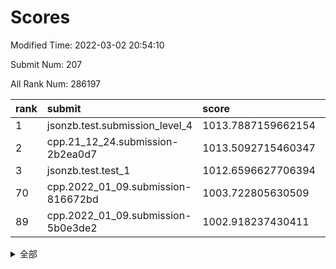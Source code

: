 # Scores

Modified Time: 2022-03-02 20:54:10

Submit Num: 207

All Rank Num: 286197

| rank |               submit               |       score        |       sigma        | pk_num |
| :--- | :--------------------------------- | :----------------- | :----------------- | :----- |
| 1    | jsonzb.test.submission_level_4     | 1013.7887159662154 | 0.8247813064965435 | 5528   |
| 2    | cpp.21_12_24.submission-2b2ea0d7   | 1013.5092715460347 | 0.8080283756731427 | 5532   |
| 3    | jsonzb.test.test_1                 | 1012.6596627706394 | 0.8186986673723168 | 5527   |
| 70   | cpp.2022_01_09.submission-816672bd | 1003.722805630509  | 0.7176690438572413 | 5531   |
| 89   | cpp.2022_01_09.submission-5b0e3de2 | 1002.918237430411  | 0.705630247977405  | 5533   |


<details>
<summary>全部</summary>

| rank |                 submit                 |       score        |       sigma        | pk_num |
| :--- | :------------------------------------- | :----------------- | :----------------- | :----- |
| 1    | jsonzb.test.submission_level_4         | 1013.7887159662154 | 0.8247813064965435 | 5528   |
| 2    | cpp.21_12_24.submission-2b2ea0d7       | 1013.5092715460347 | 0.8080283756731427 | 5532   |
| 3    | jsonzb.test.test_1                     | 1012.6596627706394 | 0.8186986673723168 | 5527   |
| 4    | gobigger.level_3.submission_level_3_1  | 1011.7354679394803 | 0.784219489095487  | 5531   |
| 5    | gobigger.level_3.submission_level_3_42 | 1011.6459470516407 | 0.7528215984256935 | 5534   |
| 6    | gobigger.level_3.submission_level_3_7  | 1011.509497728973  | 0.7826731908318217 | 5531   |
| 7    | gobigger.level_3.submission_level_3_45 | 1011.4679042907221 | 0.7832819674790135 | 5529   |
| 8    | gobigger.level_3.submission_level_3_19 | 1011.3734417652436 | 0.7879374643132949 | 5528   |
| 9    | gobigger.level_3.submission_level_3_44 | 1010.8502099059832 | 0.764495216700956  | 5529   |
| 10   | gobigger.level_3.submission_level_3_12 | 1010.8243190027588 | 0.7791911498552861 | 5535   |
| 11   | gobigger.level_3.submission_level_3_20 | 1010.7953571354919 | 0.7784455337604381 | 5526   |
| 12   | gobigger.level_3.submission_level_3_47 | 1010.6240791337693 | 0.7596969644513093 | 5530   |
| 13   | gobigger.level_3.submission_level_3_28 | 1010.6235761320055 | 0.7636111129836574 | 5523   |
| 14   | gobigger.level_3.submission_level_3_8  | 1010.6128369987532 | 0.7969937561007185 | 5533   |
| 15   | gobigger.level_3.submission_level_3_48 | 1010.6040202995607 | 0.7690209450033354 | 5524   |
| 16   | gobigger.level_3.submission_level_3_35 | 1010.6018212798352 | 0.797102342150118  | 5540   |
| 17   | gobigger.level_3.submission_level_3_34 | 1010.5626082410525 | 0.7734810596399087 | 5532   |
| 18   | gobigger.level_3.submission_level_3_15 | 1010.4707450814342 | 0.7701574023043418 | 5530   |
| 19   | gobigger.level_3.submission_level_3_5  | 1010.4509011343283 | 0.7644745121974449 | 5533   |
| 20   | gobigger.level_3.submission_level_3_9  | 1010.4386377378421 | 0.7802994710991797 | 5530   |
| 21   | gobigger.level_3.submission_level_3_25 | 1010.4367725706984 | 0.7807778910846676 | 5527   |
| 22   | gobigger.level_3.submission_level_3_32 | 1010.3959203855026 | 0.746204427217058  | 5527   |
| 23   | gobigger.level_3.submission_level_3_24 | 1010.3610457176479 | 0.7553640689626481 | 5529   |
| 24   | gobigger.level_3.submission_level_3_39 | 1010.2773941617005 | 0.7506871999006988 | 5532   |
| 25   | gobigger.level_3.submission_level_3_38 | 1010.2665489579741 | 0.7452012441249264 | 5528   |
| 26   | gobigger.level_3.submission_level_3_40 | 1010.2026160864691 | 0.7703087228687661 | 5529   |
| 27   | gobigger.level_3.submission_level_3_30 | 1010.2011112568968 | 0.7525233759142409 | 5524   |
| 28   | gobigger.level_3.submission_level_3_16 | 1010.1844100221272 | 0.7338058585526074 | 5528   |
| 29   | gobigger.level_3.submission_level_3_13 | 1010.1772867805804 | 0.7593432943700067 | 5532   |
| 30   | gobigger.level_3.submission_level_3_26 | 1010.0454586581569 | 0.7512705103408156 | 5535   |
| 31   | gobigger.level_3.submission_level_3_31 | 1009.9399074404863 | 0.755861433952575  | 5531   |
| 32   | gobigger.level_3.submission_level_3_0  | 1009.9084715951936 | 0.7594472586250526 | 5527   |
| 33   | gobigger.level_3.submission_level_3_14 | 1009.8790436803092 | 0.7423115472947228 | 5528   |
| 34   | gobigger.level_3.submission_level_3_27 | 1009.7738587590131 | 0.7636044926142073 | 5528   |
| 35   | gobigger.level_3.submission_level_3_11 | 1009.7508197681408 | 0.7531340911144458 | 5528   |
| 36   | gobigger.level_3.submission_level_3_33 | 1009.6831344412421 | 0.7329657370963131 | 5530   |
| 37   | gobigger.level_3.submission_level_3_41 | 1009.5747142553877 | 0.7599580666290434 | 5531   |
| 38   | gobigger.level_3.submission_level_3_2  | 1009.5729953084041 | 0.7426092612858984 | 5530   |
| 39   | gobigger.level_3.submission_level_3_3  | 1009.5268316519118 | 0.7518906144136417 | 5526   |
| 40   | gobigger.level_3.submission_level_3_17 | 1009.5151169608914 | 0.736360656061796  | 5528   |
| 41   | gobigger.level_3.submission_level_3_6  | 1009.5022587447903 | 0.7526486353723701 | 5526   |
| 42   | gobigger.level_3.submission_level_3_23 | 1009.4601295238961 | 0.7442914954513817 | 5530   |
| 43   | gobigger.level_3.submission_level_3_22 | 1009.3968136108225 | 0.7507303489068384 | 5529   |
| 44   | gobigger.level_3.submission_level_3_49 | 1009.3087528957727 | 0.747486566793059  | 5536   |
| 45   | gobigger.level_3.submission_level_3_43 | 1009.1592541227982 | 0.7300781221569432 | 5532   |
| 46   | gobigger.level_3.submission_level_3_4  | 1009.0303250070448 | 0.7481247494226477 | 5528   |
| 47   | gobigger.level_3.submission_level_3_10 | 1009.0049882425906 | 0.7667339804487483 | 5533   |
| 48   | gobigger.level_3.submission_level_3_36 | 1008.8438330665673 | 0.7795461241098952 | 5531   |
| 49   | gobigger.level_3.submission_level_3_37 | 1008.8027085101464 | 0.7269442961965892 | 5527   |
| 50   | gobigger.level_3.submission_level_3_46 | 1008.7931417909955 | 0.7577238008128757 | 5534   |
| 51   | gobigger.level_3.submission_level_3_21 | 1008.6989074991379 | 0.762729790869398  | 5535   |
| 52   | gobigger.level_3.submission_level_3_29 | 1008.6016151288417 | 0.7510187645967584 | 5523   |
| 53   | gobigger.level_3.submission_level_3_18 | 1007.8939176783265 | 0.7524740666485387 | 5526   |
| 54   | gobigger.level_1.submission_level_1_4  | 1005.208649707001  | 0.7164321904463041 | 5528   |
| 55   | gobigger.level_1.submission_level_1_33 | 1004.9885958765205 | 0.7140199604247137 | 5530   |
| 56   | gobigger.level_1.submission_level_1_26 | 1004.7493626092295 | 0.7234170527040612 | 5527   |
| 57   | gobigger.level_1.submission_level_1_38 | 1004.7147828923407 | 0.7289223909238987 | 5531   |
| 58   | gobigger.level_1.submission_level_1_32 | 1004.4485366459014 | 0.7186649495410578 | 5527   |
| 59   | gobigger.level_1.submission_level_1_39 | 1004.3186996491595 | 0.7142372834092122 | 5531   |
| 60   | gobigger.level_1.submission_level_1_20 | 1004.2313693915211 | 0.7157687783967083 | 5536   |
| 61   | gobigger.level_1.submission_level_1_16 | 1004.182428475807  | 0.7266175345368832 | 5531   |
| 62   | gobigger.level_1.submission_level_1_43 | 1004.1243059444404 | 0.7195421794666642 | 5528   |
| 63   | gobigger.level_1.submission_level_1_11 | 1004.0224691730106 | 0.7139603263635188 | 5526   |
| 64   | gobigger.level_1.submission_level_1_12 | 1003.9882955672995 | 0.7191124953884085 | 5529   |
| 65   | gobigger.level_1.submission_level_1_31 | 1003.9373783992519 | 0.7117850713961237 | 5530   |
| 66   | gobigger.level_1.submission_level_1_2  | 1003.9372857088671 | 0.7131259939519714 | 5534   |
| 67   | gobigger.level_1.submission_level_1_49 | 1003.9202863590255 | 0.7200002661925398 | 5531   |
| 68   | gobigger.level_1.submission_level_1_24 | 1003.9167585466557 | 0.7178231368204965 | 5534   |
| 69   | gobigger.level_1.submission_level_1_48 | 1003.8495163101136 | 0.7175119282886075 | 5533   |
| 70   | cpp.2022_01_09.submission-816672bd     | 1003.722805630509  | 0.7176690438572413 | 5531   |
| 71   | gobigger.level_1.submission_level_1_8  | 1003.7223087718031 | 0.7208737720153902 | 5529   |
| 72   | gobigger.level_1.submission_level_1_44 | 1003.6981429623917 | 0.7165642828872244 | 5531   |
| 73   | gobigger.level_1.submission_level_1_19 | 1003.6427711253359 | 0.7223867833801004 | 5526   |
| 74   | gobigger.level_1.submission_level_1_22 | 1003.5990479271937 | 0.7127704612944312 | 5526   |
| 75   | gobigger.level_1.submission_level_1_15 | 1003.5360789581343 | 0.7161183546601372 | 5530   |
| 76   | gobigger.level_1.submission_level_1_46 | 1003.4697157254866 | 0.7146007371163263 | 5527   |
| 77   | gobigger.level_1.submission_level_1_28 | 1003.4260320105931 | 0.7213853006243365 | 5532   |
| 78   | gobigger.level_1.submission_level_1_10 | 1003.3906368468702 | 0.7166933459487098 | 5538   |
| 79   | gobigger.level_1.submission_level_1_14 | 1003.376931478598  | 0.7305328666629851 | 5529   |
| 80   | gobigger.level_1.submission_level_1_9  | 1003.3349743661589 | 0.7203387728287535 | 5529   |
| 81   | gobigger.level_1.submission_level_1_27 | 1003.2500121137175 | 0.7326824154623941 | 5530   |
| 82   | gobigger.level_1.submission_level_1_47 | 1003.1455633425779 | 0.7093977121060546 | 5528   |
| 83   | gobigger.level_1.submission_level_1_35 | 1003.122210310069  | 0.7220310084962275 | 5529   |
| 84   | gobigger.level_1.submission_level_1_23 | 1003.0743743849928 | 0.7225883538327965 | 5534   |
| 85   | gobigger.level_1.submission_level_1_42 | 1003.0576267234933 | 0.7243804929659238 | 5532   |
| 86   | gobigger.level_1.submission_level_1_1  | 1003.0154922296513 | 0.7301345448977322 | 5530   |
| 87   | gobigger.level_1.submission_level_1_17 | 1002.9851125315187 | 0.7309078642869761 | 5528   |
| 88   | gobigger.level_1.submission_level_1_45 | 1002.9720783091868 | 0.7191731650527233 | 5529   |
| 89   | cpp.2022_01_09.submission-5b0e3de2     | 1002.918237430411  | 0.705630247977405  | 5533   |
| 90   | gobigger.level_1.submission_level_1_6  | 1002.8639058225324 | 0.7052559963162667 | 5530   |
| 91   | gobigger.level_1.submission_level_1_0  | 1002.8196252670132 | 0.7107294576699144 | 5535   |
| 92   | gobigger.level_1.submission_level_1_29 | 1002.802849024419  | 0.7303902866313209 | 5529   |
| 93   | gobigger.level_1.submission_level_1_37 | 1002.7480740264854 | 0.7136194658716282 | 5530   |
| 94   | gobigger.level_1.submission_level_1_34 | 1002.7283511169477 | 0.7152978878570584 | 5524   |
| 95   | gobigger.level_1.submission_level_1_41 | 1002.7028159637914 | 0.7213289094661258 | 5537   |
| 96   | gobigger.level_1.submission_level_1_7  | 1002.6990052423803 | 0.714978686253571  | 5530   |
| 97   | gobigger.level_1.submission_level_1_18 | 1002.6928054543157 | 0.7174387083158043 | 5531   |
| 98   | gobigger.level_1.submission_level_1_5  | 1002.6629442368719 | 0.717221274454244  | 5528   |
| 99   | gobigger.level_1.submission_level_1_13 | 1002.5996478664521 | 0.706124305468506  | 5529   |
| 100  | gobigger.level_1.submission_level_1_30 | 1002.5384978072533 | 0.7131192877078079 | 5530   |
| 101  | gobigger.level_1.submission_level_1_25 | 1002.3662035903907 | 0.71733265535256   | 5537   |
| 102  | gobigger.level_1.submission_level_1_40 | 1002.3206039879839 | 0.7159170322382016 | 5533   |
| 103  | gobigger.level_1.submission_level_1_3  | 1002.110846388375  | 0.7197873527542916 | 5529   |
| 104  | gobigger.level_1.submission_level_1_36 | 1001.9440514850071 | 0.7091966455548888 | 5531   |
| 105  | gobigger.level_1.submission_level_1_21 | 1001.7028106190984 | 0.7091664615954283 | 5529   |
| 106  | gobigger.random.submission_random_13   | 997.6554389747541  | 0.7035794562165982 | 5531   |
| 107  | gobigger.random.submission_random_11   | 997.2966339709543  | 0.708350188443561  | 5531   |
| 108  | gobigger.random.submission_random_45   | 997.1020230117116  | 0.7018769790742125 | 5532   |
| 109  | gobigger.random.submission_random_39   | 997.0876086001333  | 0.7121969010874232 | 5530   |
| 110  | gobigger.random.submission_random_22   | 996.8578558477525  | 0.7046908829319831 | 5535   |
| 111  | gobigger.random.submission_random_28   | 996.827616376727   | 0.7194505934629892 | 5529   |
| 112  | gobigger.random.submission_random_19   | 996.7069190761174  | 0.7124824088630719 | 5532   |
| 113  | gobigger.random.submission_random_9    | 996.6331230988374  | 0.7245480772309998 | 5527   |
| 114  | gobigger.random.submission_random_12   | 996.5261616765094  | 0.7115216724445816 | 5523   |
| 115  | gobigger.random.submission_random_44   | 996.4985621939277  | 0.703750727768859  | 5527   |
| 116  | gobigger.random.submission_random_34   | 996.4946468876199  | 0.7037623618998102 | 5532   |
| 117  | gobigger.random.submission_random_0    | 996.4452885795491  | 0.7117741712876491 | 5531   |
| 118  | gobigger.random.submission_random_37   | 996.3728602986879  | 0.7158309472938366 | 5532   |
| 119  | gobigger.random.submission_random_10   | 996.350136493632   | 0.7005240614503465 | 5531   |
| 120  | gobigger.random.submission_random_40   | 996.3418368736423  | 0.698973134845838  | 5533   |
| 121  | gobigger.random.submission_random_36   | 996.3208658712641  | 0.708812563699773  | 5526   |
| 122  | gobigger.random.submission_random_49   | 996.2784314151767  | 0.7221701753815135 | 5535   |
| 123  | gobigger.random.submission_random_24   | 996.1998764646413  | 0.7129300466107357 | 5530   |
| 124  | gobigger.random.submission_random_6    | 996.1899937340152  | 0.7200126623598715 | 5530   |
| 125  | gobigger.random.submission_random_5    | 996.1813427026209  | 0.7209169733815199 | 5528   |
| 126  | gobigger.random.submission_random_32   | 996.1503772342635  | 0.7187391883460144 | 5534   |
| 127  | gobigger.random.submission_random_14   | 996.1072712902736  | 0.7155609818447832 | 5534   |
| 128  | gobigger.random.submission_random_48   | 996.0502355687061  | 0.7154863600729563 | 5530   |
| 129  | gobigger.random.submission_random_20   | 996.0295408452608  | 0.7056389329222175 | 5529   |
| 130  | gobigger.random.submission_random_18   | 995.9589088233744  | 0.7193215911318352 | 5531   |
| 131  | gobigger.random.submission_random_31   | 995.9327464523517  | 0.7031749377440545 | 5533   |
| 132  | gobigger.random.submission_random_7    | 995.9185325507877  | 0.7096247582105079 | 5528   |
| 133  | gobigger.random.submission_random_29   | 995.8966965960386  | 0.7012264917821965 | 5528   |
| 134  | gobigger.random.submission_random_33   | 995.8625568480454  | 0.7010128777912742 | 5530   |
| 135  | gobigger.random.submission_random_16   | 995.8059134527052  | 0.7112608111141147 | 5533   |
| 136  | gobigger.random.submission_random_21   | 995.797827450778   | 0.7175888869018352 | 5530   |
| 137  | gobigger.random.submission_random_30   | 995.795462373147   | 0.7130966012314891 | 5532   |
| 138  | gobigger.random.submission_random_46   | 995.7675247576625  | 0.7218315298816314 | 5530   |
| 139  | gobigger.random.submission_random_2    | 995.7522581638158  | 0.7051740736041848 | 5532   |
| 140  | gobigger.random.submission_random_23   | 995.7431424064372  | 0.7251192145146885 | 5530   |
| 141  | gobigger.random.submission_random_1    | 995.6999491511868  | 0.7132680489729518 | 5532   |
| 142  | gobigger.random.submission_random_43   | 995.6871791020642  | 0.701965307856764  | 5530   |
| 143  | gobigger.random.submission_random_38   | 995.6728080508341  | 0.7163793400338604 | 5533   |
| 144  | gobigger.random.submission_random_15   | 995.6387072993199  | 0.7073958020858921 | 5531   |
| 145  | gobigger.random.submission_random_17   | 995.5993204619259  | 0.724043589342922  | 5528   |
| 146  | gobigger.random.submission_random_25   | 995.5635736513022  | 0.7084875156249171 | 5532   |
| 147  | gobigger.random.submission_random_26   | 995.5475504353608  | 0.7111172349098597 | 5533   |
| 148  | gobigger.random.submission_random_42   | 995.5062918864609  | 0.7114653594970042 | 5530   |
| 149  | gobigger.random.submission_random_47   | 995.1908236753006  | 0.7034781114127063 | 5531   |
| 150  | gobigger.random.submission_random_27   | 995.1659038922018  | 0.7131594022910496 | 5534   |
| 151  | gobigger.random.submission_random_41   | 995.117710138284   | 0.7041248376477529 | 5532   |
| 152  | gobigger.random.submission_random_3    | 994.8921393628589  | 0.7040256976364617 | 5531   |
| 153  | gobigger.random.submission_random_4    | 994.8520827333066  | 0.724921845501259  | 5533   |
| 154  | gobigger.random.submission_random_35   | 994.7519750222477  | 0.7237980629710838 | 5533   |
| 155  | gobigger.random.submission_random_8    | 994.4472497322722  | 0.7264015808191104 | 5534   |
| 156  | gobigger.level_2.submission_level_2_24 | 993.8128567751922  | 0.7222955400723442 | 5531   |
| 157  | gobigger.level_2.submission_level_2_12 | 993.5826359008416  | 0.7228759411891856 | 5523   |
| 158  | gobigger.level_2.submission_level_2_38 | 993.4429768200581  | 0.7338143427956734 | 5535   |
| 159  | gobigger.level_2.submission_level_2_27 | 993.180533638853   | 0.7355414500964124 | 5532   |
| 160  | gobigger.level_2.submission_level_2_49 | 993.104926688661   | 0.7341669314443944 | 5525   |
| 161  | gobigger.level_2.submission_level_2_22 | 993.0112146750048  | 0.7568854732324851 | 5532   |
| 162  | gobigger.level_2.submission_level_2_10 | 992.9675272618072  | 0.73608390360685   | 5525   |
| 163  | gobigger.level_2.submission_level_2_37 | 992.9323169065485  | 0.731132978709369  | 5530   |
| 164  | gobigger.level_2.submission_level_2_40 | 992.8911188234275  | 0.7380592042886259 | 5534   |
| 165  | gobigger.level_2.submission_level_2_4  | 992.8905983699692  | 0.754532059215882  | 5534   |
| 166  | gobigger.level_2.submission_level_2_25 | 992.8017384220966  | 0.7565783209987069 | 5528   |
| 167  | gobigger.level_2.submission_level_2_7  | 992.7412363783963  | 0.7318534886153756 | 5529   |
| 168  | gobigger.level_2.submission_level_2_20 | 992.6955887661666  | 0.7387960961821505 | 5529   |
| 169  | gobigger.level_2.submission_level_2_18 | 992.6346179957343  | 0.738567459456577  | 5529   |
| 170  | gobigger.level_2.submission_level_2_6  | 992.5553934130186  | 0.730630233986571  | 5538   |
| 171  | gobigger.level_2.submission_level_2_29 | 992.5468523605779  | 0.7370721747781789 | 5533   |
| 172  | gobigger.level_2.submission_level_2_23 | 992.5253965879775  | 0.7509899430181118 | 5529   |
| 173  | gobigger.level_2.submission_level_2_2  | 992.4993604679527  | 0.728863863058806  | 5534   |
| 174  | gobigger.level_2.submission_level_2_11 | 992.4477617488353  | 0.7338909966559549 | 5525   |
| 175  | gobigger.level_2.submission_level_2_48 | 992.3417457536026  | 0.726708092327925  | 5533   |
| 176  | gobigger.level_2.submission_level_2_21 | 992.2963060744463  | 0.7515918465883106 | 5527   |
| 177  | gobigger.level_2.submission_level_2_47 | 992.1718070249304  | 0.7258006144587662 | 5527   |
| 178  | gobigger.level_2.submission_level_2_15 | 992.0861414124142  | 0.749968764190477  | 5527   |
| 179  | gobigger.level_2.submission_level_2_43 | 991.9241103575971  | 0.7463501195690895 | 5528   |
| 180  | gobigger.level_2.submission_level_2_3  | 991.9217251936924  | 0.7398005857729647 | 5531   |
| 181  | gobigger.level_2.submission_level_2_34 | 991.8588785656924  | 0.7769695289513096 | 5530   |
| 182  | gobigger.level_2.submission_level_2_42 | 991.8553573820919  | 0.7438239728880655 | 5532   |
| 183  | gobigger.level_2.submission_level_2_9  | 991.6913700178947  | 0.7494829526257852 | 5537   |
| 184  | gobigger.level_2.submission_level_2_36 | 991.6747330390875  | 0.7440162144266635 | 5525   |
| 185  | gobigger.level_2.submission_level_2_32 | 991.666539885674   | 0.7529754978702237 | 5533   |
| 186  | gobigger.level_2.submission_level_2_35 | 991.6590735301841  | 0.7291916856716356 | 5528   |
| 187  | gobigger.level_2.submission_level_2_8  | 991.6507698538306  | 0.7468803377649748 | 5535   |
| 188  | gobigger.level_2.submission_level_2_41 | 991.595078989159   | 0.7478837423295991 | 5532   |
| 189  | gobigger.level_2.submission_level_2_13 | 991.5414428614243  | 0.756813797060783  | 5531   |
| 190  | gobigger.level_2.submission_level_2_14 | 991.5116158340102  | 0.7390995717626412 | 5536   |
| 191  | gobigger.level_2.submission_level_2_30 | 991.333848590947   | 0.7502853018177572 | 5533   |
| 192  | gobigger.level_2.submission_level_2_44 | 991.1729693442588  | 0.7549407341290252 | 5530   |
| 193  | gobigger.level_2.submission_level_2_39 | 991.1042626254567  | 0.7579468469981454 | 5532   |
| 194  | gobigger.level_2.submission_level_2_45 | 991.0879183295107  | 0.7648200182440366 | 5534   |
| 195  | gobigger.level_2.submission_level_2_19 | 991.0680860078659  | 0.7463457820162936 | 5532   |
| 196  | gobigger.level_2.submission_level_2_46 | 990.9660948722897  | 0.766932284406033  | 5524   |
| 197  | gobigger.level_2.submission_level_2_17 | 990.9029377249761  | 0.7717556844540638 | 5530   |
| 198  | gobigger.level_2.submission_level_2_16 | 990.8443490399872  | 0.7721634038785536 | 5528   |
| 199  | gobigger.level_2.submission_level_2_28 | 990.7732433993892  | 0.7409398942233196 | 5535   |
| 200  | gobigger.level_2.submission_level_2_0  | 990.6871287574389  | 0.771646280663176  | 5537   |
| 201  | gobigger.level_2.submission_level_2_5  | 990.5435961616676  | 0.7666733410817977 | 5530   |
| 202  | gobigger.level_2.submission_level_2_1  | 990.4789652655312  | 0.7702583327628412 | 5534   |
| 203  | gobigger.level_2.submission_level_2_33 | 990.3956389123898  | 0.7618384407868904 | 5527   |
| 204  | gobigger.level_2.submission_level_2_31 | 990.365926725765   | 0.7706220145029093 | 5530   |
| 205  | gobigger.level_2.submission_level_2_26 | 990.0618255753454  | 0.7806163409511515 | 5529   |
| 206  | gobigger.none.submission_none_0        | 976.7828263446476  | 1.3725070772577719 | 5530   |
| 207  | gobigger.none.submission_none_1        | 975.145744866819   | 1.5503972789172473 | 5531   |

</details>